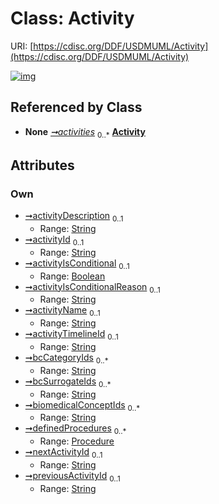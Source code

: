 
# Class: Activity




URI: [https://cdisc.org/DDF/USDMUML/Activity](https://cdisc.org/DDF/USDMUML/Activity)


[![img](https://yuml.me/diagram/nofunky;dir:TB/class/[Procedure],[Procedure]<definedProcedures%200..*-++[Activity&#124;activityDescription:string%20%3F;activityId:string%20%3F;activityIsConditional:boolean%20%3F;activityIsConditionalReason:string%20%3F;activityName:string%20%3F;activityTimelineId:string%20%3F;bcCategoryIds:string%20*;bcSurrogateIds:string%20*;biomedicalConceptIds:string%20*;nextActivityId:string%20%3F;previousActivityId:string%20%3F],[StudyDesign]++-%20activities%200..*>[Activity],[StudyDesign])](https://yuml.me/diagram/nofunky;dir:TB/class/[Procedure],[Procedure]<definedProcedures%200..*-++[Activity&#124;activityDescription:string%20%3F;activityId:string%20%3F;activityIsConditional:boolean%20%3F;activityIsConditionalReason:string%20%3F;activityName:string%20%3F;activityTimelineId:string%20%3F;bcCategoryIds:string%20*;bcSurrogateIds:string%20*;biomedicalConceptIds:string%20*;nextActivityId:string%20%3F;previousActivityId:string%20%3F],[StudyDesign]++-%20activities%200..*>[Activity],[StudyDesign])

## Referenced by Class

 *  **None** *[➞activities](studyDesign__activities.md)*  <sub>0..\*</sub>  **[Activity](Activity.md)**

## Attributes


### Own

 * [➞activityDescription](activity__activityDescription.md)  <sub>0..1</sub>
     * Range: [String](types/String.md)
 * [➞activityId](activity__activityId.md)  <sub>0..1</sub>
     * Range: [String](types/String.md)
 * [➞activityIsConditional](activity__activityIsConditional.md)  <sub>0..1</sub>
     * Range: [Boolean](types/Boolean.md)
 * [➞activityIsConditionalReason](activity__activityIsConditionalReason.md)  <sub>0..1</sub>
     * Range: [String](types/String.md)
 * [➞activityName](activity__activityName.md)  <sub>0..1</sub>
     * Range: [String](types/String.md)
 * [➞activityTimelineId](activity__activityTimelineId.md)  <sub>0..1</sub>
     * Range: [String](types/String.md)
 * [➞bcCategoryIds](activity__bcCategoryIds.md)  <sub>0..\*</sub>
     * Range: [String](types/String.md)
 * [➞bcSurrogateIds](activity__bcSurrogateIds.md)  <sub>0..\*</sub>
     * Range: [String](types/String.md)
 * [➞biomedicalConceptIds](activity__biomedicalConceptIds.md)  <sub>0..\*</sub>
     * Range: [String](types/String.md)
 * [➞definedProcedures](activity__definedProcedures.md)  <sub>0..\*</sub>
     * Range: [Procedure](Procedure.md)
 * [➞nextActivityId](activity__nextActivityId.md)  <sub>0..1</sub>
     * Range: [String](types/String.md)
 * [➞previousActivityId](activity__previousActivityId.md)  <sub>0..1</sub>
     * Range: [String](types/String.md)
